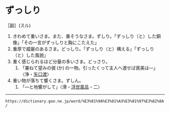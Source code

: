 # ずっしり

［副］(スル)
1. きわめて重いさま。また、重そうなさま。ずしり。「ずっしり（と）した銅像」「その一言がずっしりと胸にこたえた」
2. 重厚で威厳のあるさま。どっしり。「ずっしり（と）構える」「ずっしり（と）した風貌」
3. 重く感じられるほど分量の多いさま。どっさり。    
    1.  「兼ねて望みの彼 (か) の一物。引ったくって主人へ渡せば褒美は―」〈浄・[矢口渡](https://dictionary.goo.ne.jp/word/%E7%A5%9E%E9%9C%8A%E7%9F%A2%E5%8F%A3%E6%B8%A1/#jn-116002)〉
4. 重い物が落ちて響くさま。ずしん。    
    1.  「―と地響がして」〈滑・[浮世風呂](https://dictionary.goo.ne.jp/word/%E6%B5%AE%E4%B8%96%E9%A2%A8%E5%91%82/#jn-18221)・二〉

---
`https://dictionary.goo.ne.jp/word/%E3%81%9A%E3%81%A3%E3%81%97%E3%82%8A/`